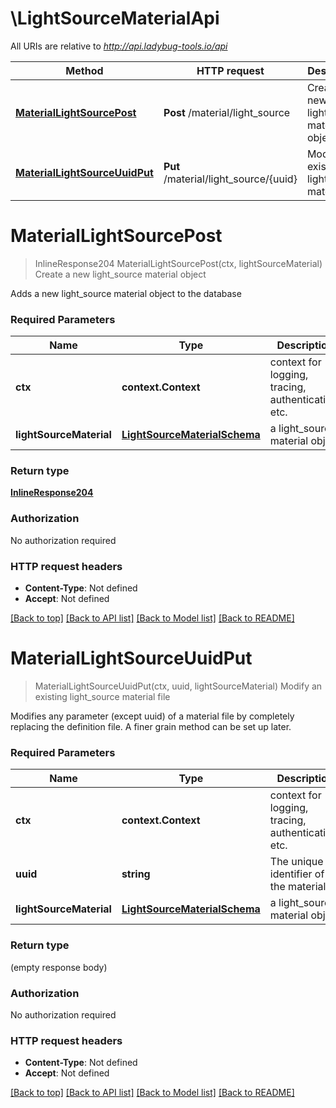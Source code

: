 # \LightSourceMaterialApi

All URIs are relative to *http://api.ladybug-tools.io/api*

Method | HTTP request | Description
------------- | ------------- | -------------
[**MaterialLightSourcePost**](LightSourceMaterialApi.md#MaterialLightSourcePost) | **Post** /material/light_source | Create a new light_source material object
[**MaterialLightSourceUuidPut**](LightSourceMaterialApi.md#MaterialLightSourceUuidPut) | **Put** /material/light_source/{uuid} | Modify an existing light_source material file


# **MaterialLightSourcePost**
> InlineResponse204 MaterialLightSourcePost(ctx, lightSourceMaterial)
Create a new light_source material object

Adds a new light_source material object to the database

### Required Parameters

Name | Type | Description  | Notes
------------- | ------------- | ------------- | -------------
 **ctx** | **context.Context** | context for logging, tracing, authentication, etc.
  **lightSourceMaterial** | [**LightSourceMaterialSchema**](LightSourceMaterialSchema.md)| a light_source material object | 

### Return type

[**InlineResponse204**](inline_response_204.md)

### Authorization

No authorization required

### HTTP request headers

 - **Content-Type**: Not defined
 - **Accept**: Not defined

[[Back to top]](#) [[Back to API list]](../README.md#documentation-for-api-endpoints) [[Back to Model list]](../README.md#documentation-for-models) [[Back to README]](../README.md)

# **MaterialLightSourceUuidPut**
> MaterialLightSourceUuidPut(ctx, uuid, lightSourceMaterial)
Modify an existing light_source material file

Modifies any parameter (except uuid) of a material file by completely replacing the definition file. A finer grain method can be set up later.

### Required Parameters

Name | Type | Description  | Notes
------------- | ------------- | ------------- | -------------
 **ctx** | **context.Context** | context for logging, tracing, authentication, etc.
  **uuid** | **string**| The unique identifier of the material. | 
  **lightSourceMaterial** | [**LightSourceMaterialSchema**](LightSourceMaterialSchema.md)| a light_source material object | 

### Return type

 (empty response body)

### Authorization

No authorization required

### HTTP request headers

 - **Content-Type**: Not defined
 - **Accept**: Not defined

[[Back to top]](#) [[Back to API list]](../README.md#documentation-for-api-endpoints) [[Back to Model list]](../README.md#documentation-for-models) [[Back to README]](../README.md)

